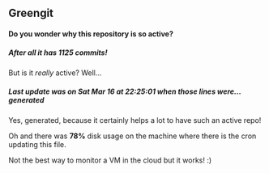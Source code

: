 ## Greengit

#### Do you wonder why this repository is so active?

##### After all it has 1125 commits!

But is it *really* active? Well...

##### Last update was on Sat Mar 16 at 22:25:01 when those lines were... generated

Yes, generated, because it certainly helps a lot to have such an active repo!

Oh and there was **78%** disk usage on the machine
where there is the cron updating this file.

Not the best way to monitor a VM in the cloud but it works! :)
